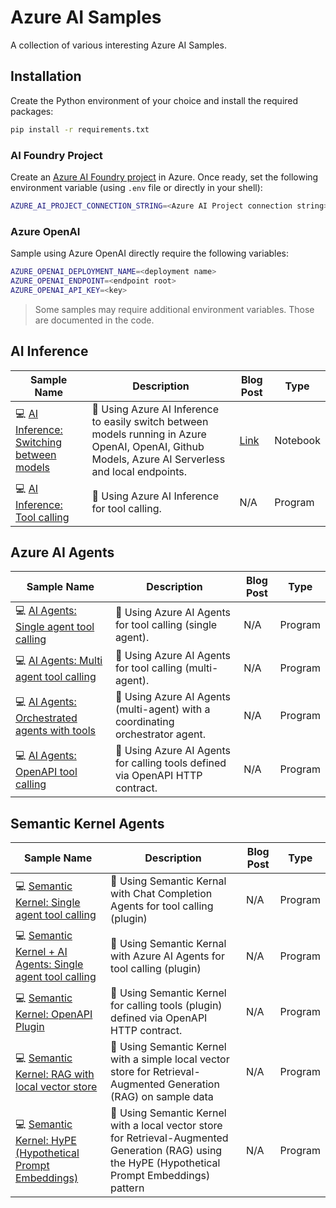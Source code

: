 # Azure AI Samples

A collection of various interesting Azure AI Samples.

## Installation

Create the Python environment of your choice and install the required packages:

```bash
pip install -r requirements.txt
```

### AI Foundry Project

Create an [Azure AI Foundry project](https://learn.microsoft.com/en-us/azure/ai-foundry/how-to/create-projects?tabs=ai-studio) in Azure. Once ready, set the following environment variable (using `.env` file or directly in your shell):

```bash
AZURE_AI_PROJECT_CONNECTION_STRING=<Azure AI Project connection string>
```

### Azure OpenAI

Sample using Azure OpenAI directly require the following variables:

```bash
AZURE_OPENAI_DEPLOYMENT_NAME=<deployment name>
AZURE_OPENAI_ENDPOINT=<endpoint root>
AZURE_OPENAI_API_KEY=<key>
```

> Some samples may require additional environment variables. Those are documented in the code.

## AI Inference

| Sample Name | Description | Blog Post | Type |
|-------------|-------------|-----------|------|
| 💻 [AI Inference: Switching between models](./azure-ai-inference/model-switching/) | 📝 Using Azure AI Inference to easily switch between models running in Azure OpenAI, OpenAI, Github Models, Azure AI Serverless and local endpoints. | [Link](https://www.strathweb.com/2024/11/simplifying-the-ai-workflow-access-different-types-of-model-deployments-with-azure-ai-inference/) | Notebook |
| 💻 [AI Inference: Tool calling](./azure-ai-inference/model-switching/) | 📝 Using Azure AI Inference for tool calling. | N/A | Program |

## Azure AI Agents

| Sample Name | Description | Blog Post | Type |
|-------------|-------------|-----------|------|
| 💻 [AI Agents: Single agent tool calling](./azure-ai-agents/tool-calling/) | 📝 Using Azure AI Agents for tool calling (single agent). | N/A | Program |
| 💻 [AI Agents: Multi agent tool calling](./azure-ai-agents/multi-agent-tool-calling/) | 📝 Using Azure AI Agents for tool calling (multi-agent). | N/A | Program |
| 💻 [AI Agents: Orchestrated agents with tools](./azure-ai-agents/multi-agent-orchestrated-tool-calling/) | 📝 Using Azure AI Agents (multi-agent) with a coordinating orchestrator agent. | N/A | Program |
| 💻 [AI Agents: OpenAPI tool calling](./azure-ai-agents/openapi-tool/) | 📝 Using Azure AI Agents for calling tools defined via OpenAPI HTTP contract. | N/A | Program |

## Semantic Kernel Agents

| Sample Name | Description | Blog Post | Type |
|-------------|-------------|-----------|------|
| 💻 [Semantic Kernel: Single agent tool calling](./semantic-kernel/chatcompletions-plugin/) | 📝 Using Semantic Kernal with Chat Completion Agents for tool calling (plugin) | N/A | Program |
| 💻 [Semantic Kernel + AI Agents: Single agent tool calling](./semantic-kernel/azure-ai-agents-plugin/) | 📝 Using Semantic Kernal with Azure AI Agents for tool calling (plugin) | N/A | Program |
| 💻 [Semantic Kernel: OpenAPI Plugin](./semantic-kernel/openapi-plugin/) | 📝 Using Semantic Kernel for calling tools (plugin) defined via OpenAPI HTTP contract. | N/A | Program |
| 💻 [Semantic Kernel: RAG with local vector store](./semantic-kernel/chatcompletions-agent-rag/) | 📝 Using Semantic Kernel with a simple local vector store for Retrieval-Augmented Generation (RAG) on sample data | N/A | Program |
| 💻 [Semantic Kernel: HyPE (Hypothetical Prompt Embeddings)](./semantic-kernel/chatcompletions-agent-hype-rag/) | 📝 Using Semantic Kernel with a local vector store for Retrieval-Augmented Generation (RAG) using the HyPE (Hypothetical Prompt Embeddings) pattern | N/A | Program | 